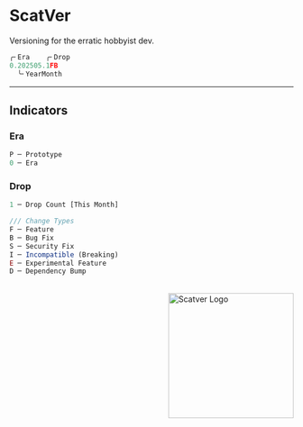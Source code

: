 # ScatVer

Versioning for the erratic hobbyist dev.

```py
╭╴Era    ╭╴Drop
0.202505.1FB
  ╰╴YearMonth
```

---

## Indicators

### Era

```ts
P ─ Prototype
0 ─ Era
```

### Drop

```ts
1 ─ Drop Count [This Month]

/// Change Types
F ─ Feature
B ─ Bug Fix
S ─ Security Fix
I ─ Incompatible (Breaking)
E ─ Experimental Feature
D ─ Dependency Bump
```

<p><br><img width="222px" align="right" alt="Scatver Logo" src="https://github.com/user-attachments/assets/1d5d9385-905b-47b7-928a-f5480d26bb3d" /><br><br><br><br><h1></h1></p>
